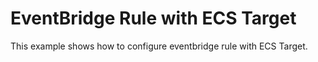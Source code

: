 # EventBridge Rule with ECS Target

This example shows how to configure eventbridge rule with ECS Target.
